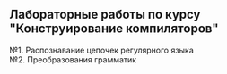 ## Лабораторные работы по курсу "Конструирование компиляторов"
№1. Распознавание цепочек регулярного языка  
№2. Преобразования грамматик
